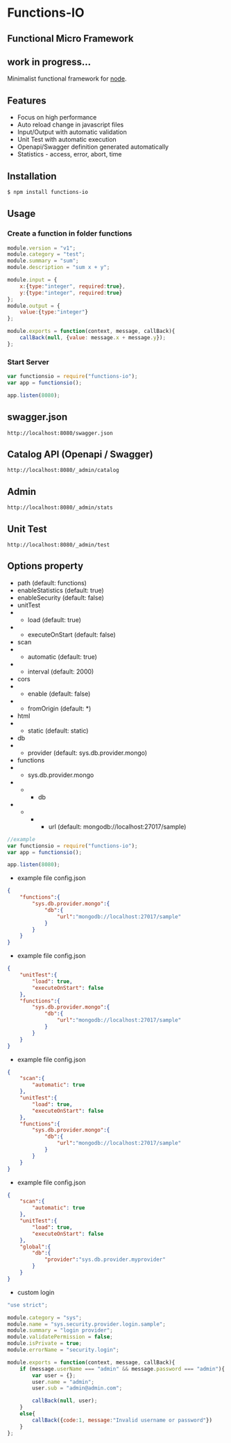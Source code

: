 # Functions-IO
## Functional Micro Framework
## work in progress...
Minimalist functional framework for [node](http://nodejs.org).

## Features
  * Focus on high performance
  * Auto reload change in javascript files
  * Input/Output with automatic validation
  * Unit Test with automatic execution
  * Openapi/Swagger definition generated automatically
  * Statistics - access, error, abort, time

## Installation
```bash
$ npm install functions-io
```

## Usage
### Create a function in folder functions
```javascript
module.version = "v1";
module.category = "test";
module.summary = "sum";
module.description = "sum x + y";

module.input = {
    x:{type:"integer", required:true},
    y:{type:"integer", required:true}
};
module.output = {
    value:{type:"integer"}
};

module.exports = function(context, message, callBack){
    callBack(null, {value: message.x + message.y});
};
```
### Start Server
```javascript
var functionsio = require("functions-io");
var app = functionsio();

app.listen(8080);
```

## swagger.json
```
http://localhost:8080/swagger.json
```
## Catalog API (Openapi / Swagger)
```
http://localhost:8080/_admin/catalog
```
## Admin
```
http://localhost:8080/_admin/stats
```
## Unit Test
```
http://localhost:8080/_admin/test
```

## Options property
* path (default: functions)
* enableStatistics (default: true)
* enableSecurity (default: false)
* unitTest
* * load (default: true)
* * executeOnStart (default: false)
* scan
* * automatic (default: true)
* * interval (default: 2000)
* cors
* * enable (default: false)
* * fromOrigin (default: *)
* html
* * static (default: static)
* db
* * provider (default: sys.db.provider.mongo)
* functions
* * sys.db.provider.mongo
* * * db
* * * * url (default: mongodb://localhost:27017/sample)

```javascript
//example
var functionsio = require("functions-io");
var app = functionsio();

app.listen(8080);
```
* example file config.json
```json
{
    "functions":{
        "sys.db.provider.mongo":{
            "db":{
                "url":"mongodb://localhost:27017/sample"
            }
        }
    }
}
```

* example file config.json
```json
{
    "unitTest":{
        "load": true,
        "executeOnStart": false
    },
    "functions":{
        "sys.db.provider.mongo":{
            "db":{
                "url":"mongodb://localhost:27017/sample"
            }
        }
    }
}
```

* example file config.json
```json
{
    "scan":{
        "automatic": true
    },
    "unitTest":{
        "load": true,
        "executeOnStart": false
    },
    "functions":{
        "sys.db.provider.mongo":{
            "db":{
                "url":"mongodb://localhost:27017/sample"
            }
        }
    }
}
```

* example file config.json
```json
{
    "scan":{
        "automatic": true
    },
    "unitTest":{
        "load": true,
        "executeOnStart": false
    },
    "global":{
        "db":{
            "provider":"sys.db.provider.myprovider"
        }
    }
}
```

* custom login
```js
"use strict";

module.category = "sys";
module.name = "sys.security.provider.login.sample";
module.summary = "login provider";
module.validatePermission = false;
module.isPrivate = true;
module.errorName = "security.login";

module.exports = function(context, message, callBack){
    if (message.userName === "admin" && message.password === "admin"){
        var user = {};
        user.name = "admin";
        user.sub = "admin@admin.com";

        callBack(null, user);
    }
    else{
        callBack({code:1, message:"Invalid username or password"})
    }
};
```